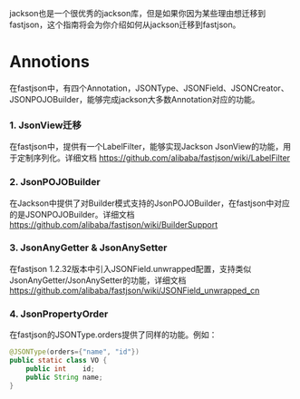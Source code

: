 jackson也是一个很优秀的jackson库，但是如果你因为某些理由想迁移到fastjson，这个指南将会为你介绍如何从jackson迁移到fastjson。

# Annotions
在fastjson中，有四个Annotation，JSONType、JSONField、JSONCreator、JSONPOJOBuilder，能够完成jackson大多数Annotation对应的功能。

### 1. JsonView迁移
在fastjson中，提供有一个LabelFilter，能够实现Jackson JsonView的功能，用于定制序列化。详细文档
 https://github.com/alibaba/fastjson/wiki/LabelFilter

### 2. JsonPOJOBuilder
在Jackson中提供了对Builder模式支持的JsonPOJOBuilder，在fastjson中对应的是JSONPOJOBuilder。详细文档 https://github.com/alibaba/fastjson/wiki/BuilderSupport

### 3. JsonAnyGetter & JsonAnySetter
在fastjson 1.2.32版本中引入JSONField.unwrapped配置，支持类似JsonAnyGetter/JsonAnySetter的功能，详细文档 https://github.com/alibaba/fastjson/wiki/JSONField_unwrapped_cn

### 4. JsonPropertyOrder
在fastjson的JSONType.orders提供了同样的功能。例如：
```java
@JSONType(orders={"name", "id"})
public static class VO {
    public int    id;
    public String name;
}
```